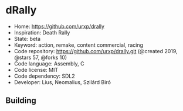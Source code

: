 # dRally

- Home: https://github.com/urxp/drally
- Inspiration: Death Rally
- State: beta
- Keyword: action, remake, content commercial, racing
- Code repository: https://github.com/urxp/drally.git (@created 2019, @stars 57, @forks 10)
- Code language: Assembly, C
- Code license: MIT
- Code dependency: SDL2
- Developer: Lius, Neomalius, Szilárd Biró

## Building
